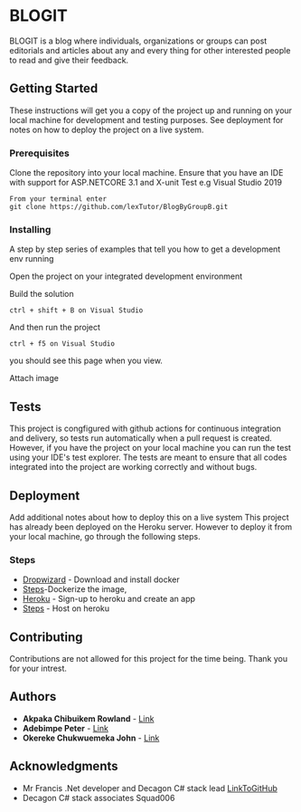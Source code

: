 # BLOGIT

BLOGIT is a blog where individuals, organizations or groups can post editorials and articles about any and every thing for other interested people to read and give their feedback.

## Getting Started

These instructions will get you a copy of the project up and running on your local machine for development and testing purposes. See deployment for notes on how to deploy the project on a live system.

### Prerequisites

Clone the repository into your local machine.
Ensure that you have an IDE with support for ASP.NETCORE 3.1 and X-unit Test e.g Visual Studio 2019

```
From your terminal enter
git clone https://github.com/lexTutor/BlogByGroupB.git 
```

### Installing

A step by step series of examples that tell you how to get a development env running

Open the project on your integrated development environment

Build the solution
```
ctrl + shift + B on Visual Studio
```

And then run the project

```
ctrl + f5 on Visual Studio
```

you should see this page when you view.

Attach image

## Tests

This project is congfigured with github actions for continuous integration and delivery, so tests run automatically when a pull request is created. However, if you have the project on your local machine you can run  the test using your IDE's test explorer.
The tests are meant to ensure that all codes integrated into the project are working correctly and without bugs.

## Deployment

Add additional notes about how to deploy this on a live system
This project has already been deployed on the Heroku server. 
However to deploy it from your local machine, go through the following steps.

### Steps

* [Dropwizard](https://docs.docker.com/desktop/) - Download and install docker
* [Steps](https://docs.docker.com/engine/examples/dotnetcore/)-Dockerize the image, 
* [Heroku](https://www.heroku.com/) - Sign-up to heroku and create an app
* [Steps](https://dev.to/alrobilliard/deploying-net-core-to-heroku-1lfe) - Host on heroku

## Contributing

Contributions are not allowed for this project for the time being. Thank you for your intrest.

## Authors

* **Akpaka Chibuikem Rowland** - [Link](https://kingdomprofilepage.herokuapp.com/)
* **Adebimpe Peter** - [Link](https://peteradebimpe.herokuapp.com/)
* **Okereke Chukwuemeka John** - [Link](https://jhayprofilepage.herokuapp.com/)

## Acknowledgments

* Mr Francis .Net developer and Decagon C# stack lead [LinkToGitHub](https://github.com/cidospark)
* Decagon C# stack associates Squad006

